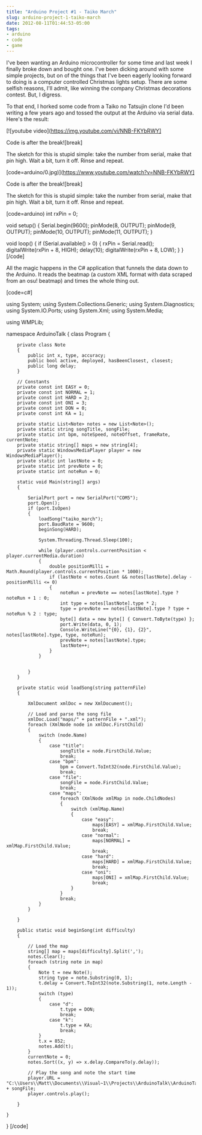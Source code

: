 ```yaml
---
title: "Arduino Project #1 - Taiko March"
slug: arduino-project-1-taiko-march
date: 2012-08-11T01:44:53-05:00
tags:
- arduino
- code
- game
---
```

I've been wanting an Arduino microcontroller for some time and last week I finally broke down and bought one. I've been dicking around with some simple projects, but on of the things that I've been eagerly looking forward to doing is a computer controlled Christmas lights setup. There are some selfish reasons, I'll admit, like winning the company Christmas decorations contest. But, I digress.

To that end, I horked some code from a Taiko no Tatsujin clone I'd been writing a few years ago and tossed the output at the Arduino via serial data. Here's the result:

[![youtube video](https://img.youtube.com/vi/NNB-FKYbRWY]

Code is after the break![break]

The sketch for this is stupid simple: take the number from serial, make that pin high. Wait a bit, turn it off. Rinse and repeat.

[code=arduino/0.jpg)](https://www.youtube.com/watch?v=NNB-FKYbRWY]

Code is after the break![break]

The sketch for this is stupid simple: take the number from serial, make that pin high. Wait a bit, turn it off. Rinse and repeat.

[code=arduino)
int rxPin = 0;

void setup() {
  Serial.begin(9600); 
  pinMode(8, OUTPUT);
  pinMode(9, OUTPUT);
  pinMode(10, OUTPUT);
  pinMode(11, OUTPUT);
}

void loop() {
  if (Serial.available() > 0) {
    rxPin = Serial.read();
    digitalWrite(rxPin + 8, HIGH);
    delay(10);
    digitalWrite(rxPin + 8, LOW);
  }
}
[/code]

All the magic happens in the C# application that funnels the data down to the Arduino. It reads the beatmap (a custom XML format with data scraped from an osu! beatmap) and times the whole thing out.

[code=c#]

using System;
using System.Collections.Generic;
using System.Diagnostics;
using System.IO.Ports;
using System.Xml;
using System.Media;

using WMPLib;

namespace ArduinoTalk
{
	class Program
	{

		private class Note
		{
			public int x, type, accuracy;
			public bool active, deployed, hasBeenClosest, closest;
			public long delay;
		}

		// Constants
		private const int EASY = 0;
		private const int NORMAL = 1;
		private const int HARD = 2;
		private const int ONI = 3;
		private const int DON = 0;
		private const int KA = 1;

		private static List<Note> notes = new List<Note>();
		private static string songTitle, songFile;
		private static int bpm, noteSpeed, noteOffset, frameRate, currentNote;
		private static string[] maps = new string[4];
		private static WindowsMediaPlayer player = new WindowsMediaPlayer();
		private static int lastNote = 0;
		private static int prevNote = 0;
		private static int noteRun = 0;

		static void Main(string[] args)
		{

			SerialPort port = new SerialPort("COM5");
			port.Open();
			if (port.IsOpen)
			{
				loadSong("taiko_march");
				port.BaudRate = 9600;
				beginSong(HARD);

				System.Threading.Thread.Sleep(100);

				while (player.controls.currentPosition < player.currentMedia.duration)
				{
					double positionMilli = Math.Round(player.controls.currentPosition * 1000);
					if (lastNote < notes.Count && notes[lastNote].delay - positionMilli <= 0)
					{
						noteRun = prevNote == notes[lastNote].type ? noteRun + 1 : 0;
						int type = notes[lastNote].type * 2;
						type = prevNote == notes[lastNote].type ? type + noteRun % 2 : type;
						byte[] data = new byte[] { Convert.ToByte(type) };
						port.Write(data, 0, 1);
						Console.WriteLine("{0}, {1}, {2}", notes[lastNote].type, type, noteRun);
						prevNote = notes[lastNote].type;
						lastNote++;
					}
				}
				

			}
		}

		private static void loadSong(string patternFile)
		{

			XmlDocument xmlDoc = new XmlDocument();

			// Load and parse the song file
			xmlDoc.Load("maps/" + patternFile + ".xml");
			foreach (XmlNode node in xmlDoc.FirstChild)
			{
				switch (node.Name)
				{
					case "title":
						songTitle = node.FirstChild.Value;
						break;
					case "bpm":
						bpm = Convert.ToInt32(node.FirstChild.Value);
						break;
					case "file":
						songFile = node.FirstChild.Value;
						break;
					case "maps":
						foreach (XmlNode xmlMap in node.ChildNodes)
						{
							switch (xmlMap.Name)
							{
								case "easy":
									maps[EASY] = xmlMap.FirstChild.Value;
									break;
								case "normal":
									maps[NORMAL] = xmlMap.FirstChild.Value;
									break;
								case "hard":
									maps[HARD] = xmlMap.FirstChild.Value;
									break;
								case "oni":
									maps[ONI] = xmlMap.FirstChild.Value;
									break;
							}
						}
						break;
				}
			}

		}

		public static void beginSong(int difficulty)
		{

			// Load the map
			string[] map = maps[difficulty].Split(',');
			notes.Clear();
			foreach (string note in map)
			{
				Note t = new Note();
				string type = note.Substring(0, 1);
				t.delay = Convert.ToInt32(note.Substring(1, note.Length - 1));
				switch (type)
				{
					case "d":
						t.type = DON;
						break;
					case "k":
						t.type = KA;
						break;
				}
				t.x = 852;
				notes.Add(t);
			}
			currentNote = 0;
			notes.Sort((x, y) => x.delay.CompareTo(y.delay));

			// Play the song and note the start time
			player.URL = "C:\\Users\\Matt\\Documents\\Visual~1\\Projects\\ArduinoTalk\\ArduinoTalk\\bin\\Debug\\maps\\" + songFile;
			player.controls.play();

		}

	}

}
[/code]
